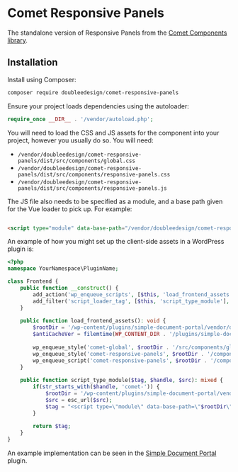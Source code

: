 # Comet Responsive Panels

The standalone version of Responsive Panels from the [Comet Components library](https://www.cometcomponents.io).

## Installation

Install using Composer:

```powershell
composer require doubleedesign/comet-responsive-panels
```

Ensure your project loads dependencies using the autoloader:

```php
require_once __DIR__ . '/vendor/autoload.php';
```

You will need to load the CSS and JS assets for the component into your project, however you usually do so. You will need:

- `/vendor/doubleedesign/comet-responsive-panels/dist/src/components/global.css`
- `/vendor/doubleedesign/comet-responsive-panels/dist/src/components/responsive-panels.css`
- `/vendor/doubleedesign/comet-responsive-panels/dist/src/components/responsive-panels.js`

The JS file also needs to be specified as a module, and a base path given for the Vue loader to pick up. For example:

```html

<script type="module" data-base-path="/vendor/doubleedesign/comet-responsive-panels/dist" src="/vendor/doubleedesign/comet-responsive-panels/dist/src/components/responsive-panels.js"></script>
```

An example of how you might set up the client-side assets in a WordPress plugin is:

```php
<?php
namespace YourNamespace\PluginName;

class Frontend {
	public function __construct() {
		add_action('wp_enqueue_scripts', [$this, 'load_frontend_assets']);
		add_filter('script_loader_tag', [$this, 'script_type_module'], 10, 3);
	}
	
	public function load_frontend_assets(): void {
		$rootDir = '/wp-content/plugins/simple-document-portal/vendor/doubleedesign/comet-responsive-panels/dist/src';
		$antiCacheVer = filemtime(WP_CONTENT_DIR . '/plugins/simple-document-portal/vendor/doubleedesign/comet-responsive-panels/dist/src/components/ResponsivePanels/responsive-panels.js');
	
		wp_enqueue_style('comet-global', $rootDir . '/src/components/global.css', [], '0.0.2');
		wp_enqueue_style('comet-responsive-panels', $rootDir . '/components/ResponsivePanels/responsive-panels.css', [], $antiCacheVer);
		wp_enqueue_script('comet-responsive-panels', $rootDir . '/components/ResponsivePanels/responsive-panels.js', [], $antiCacheVer, true);
	}
	
	public function script_type_module($tag, $handle, $src): mixed {
		if(str_starts_with($handle, 'comet-')) {
			$rootDir = '/wp-content/plugins/simple-document-portal/vendor/doubleedesign/comet-responsive-panels/dist';
			$src = esc_url($src);
			$tag = "<script type=\"module\" data-base-path=\"$rootDir\" src=\"" . $src . "\" id=\"$handle\"></script>";
		}	
	
		return $tag;
	}
}
```

An example implementation can be seen in the [Simple Document Portal](https://github.com/doubleedesign/simple-document-portal) plugin.
